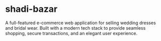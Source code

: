# shadi-bazar
A full-featured e-commerce web application for selling wedding dresses and bridal wear. Built with a modern tech stack to provide seamless shopping, secure transactions, and an elegant user experience.
